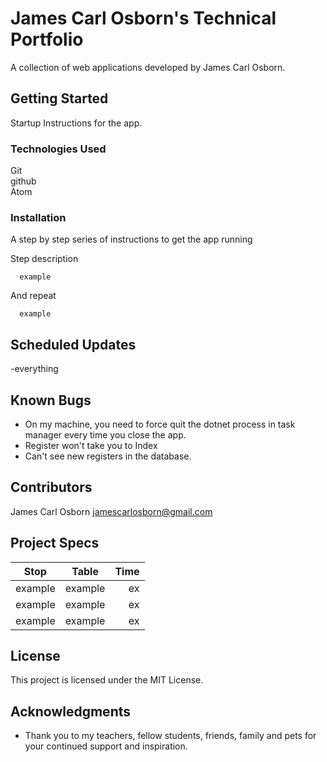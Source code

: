 # James Carl Osborn's Technical Portfolio

A collection of web applications developed by James Carl Osborn.

## Getting Started

Startup Instructions for the app.

### Technologies Used

Git  
github  
Atom  

### Installation

A step by step series of instructions to get the app running

Step description  

```
  example  
```

And repeat  

```
  example  
```
## Scheduled Updates

-everything  

## Known Bugs

* On my machine, you need to force quit the dotnet process in task manager every time you close the app.  
* Register won't take you to Index  
* Can't see new registers in the database.  

## Contributors

James Carl Osborn
jamescarlosborn@gmail.com  

## Project Specs

| Stop        | Table           | Time  |
| ------------- |:-------------:| -----:|
| example       | example       | ex    |
| example       | example       | ex    |
| example       | example       | ex    |

## License

This project is licensed under the MIT License.

## Acknowledgments

* Thank you to my teachers, fellow students, friends, family and pets for your continued support and inspiration.  
